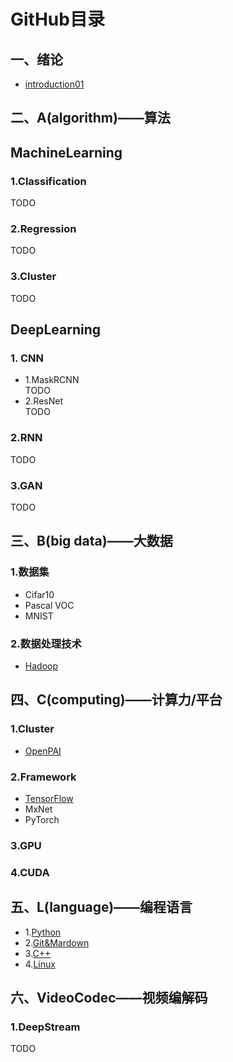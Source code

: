 # GitHub目录  
## 一、绪论  
* [introduction01](introduction01.md)  

## 二、A(algorithm)——算法   
## **MachineLearning**  
### 1.Classification 
TODO 
### 2.Regression  
TODO
### 3.Cluster
TODO  
## **DeepLearning** 
### 1. CNN  
* 1.MaskRCNN  
TODO
* 2.ResNet  
TODO
### 2.RNN  
TODO
### 3.GAN  
TODO
## 三、B(big data)——大数据  
### 1.数据集  
* Cifar10  
* Pascal VOC  
* MNIST  
### 2.数据处理技术  
* [Hadoop](https://github.com/fusimeng/Hadoop)
  
## 四、C(computing)——计算力/平台   
### 1.Cluster  
* [OpenPAI](https://github.com/fusimeng/OpenPAI)   
### 2.Framework  
* [TensorFlow](https://github.com/fusimeng/TensorFlow)
* MxNet  
* PyTorch  
### 3.GPU  
### 4.CUDA  


  
## 五、L(language)——编程语言   
* 1.[Python](https://github.com/fusimeng/Python)  
* 2.[Git&Mardown](https://github.com/fusimeng/Git)  
* 3.[C++](https://github.com/fusimeng/C++)
* 4.[Linux](https://github.com/fusimeng/Linux)  
## 六、VideoCodec——视频编解码  
### 1.DeepStream  
TODO  


